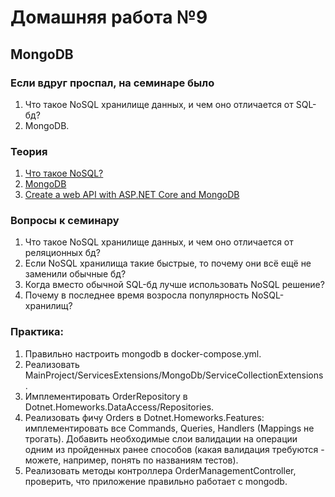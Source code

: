 # Домашняя работа №9

## MongoDB

### Если вдруг проспал, на семинаре было
1. Что такое NoSQL хранилище данных, и чем оно отличается от SQL-бд?
2. MongoDB.

### Теория
1. [Что такое NoSQL?](https://azure.microsoft.com/ru-ru/resources/cloud-computing-dictionary/what-is-nosql-database)
2. [MongoDB](https://www.mongodb.com/)
3. [Create a web API with ASP.NET Core and MongoDB](https://learn.microsoft.com/en-us/aspnet/core/tutorials/first-mongo-app)

### Вопросы к семинару
1. Что такое NoSQL хранилище данных, и чем оно отличается от реляционных бд?
2. Если NoSQL хранилища такие быстрые, то почему они всё ещё не заменили обычные бд?
3. Когда вместо обычной SQL-бд лучше использовать NoSQL решение?
4. Почему в последнее время возросла популярность NoSQL-хранилищ?

### Практика:
1. Правильно настроить mongodb в docker-compose.yml.
2. Реализовать MainProject/ServicesExtensions/MongoDb/ServiceCollectionExtensions.
3. Имплементировать OrderRepository в Dotnet.Homeworks.DataAccess/Repositories.
4. Реализовать фичу Orders в Dotnet.Homeworks.Features: имплементировать все Commands, Queries, Handlers (Mappings не трогать). Добавить необходимые слои валидации на операции одним из пройденных ранее способов (какая валидация требуются - можете, например, понять по названиям тестов).
5. Реализовать методы контроллера OrderManagementController, проверить, что приложение правильно работает с mongodb.